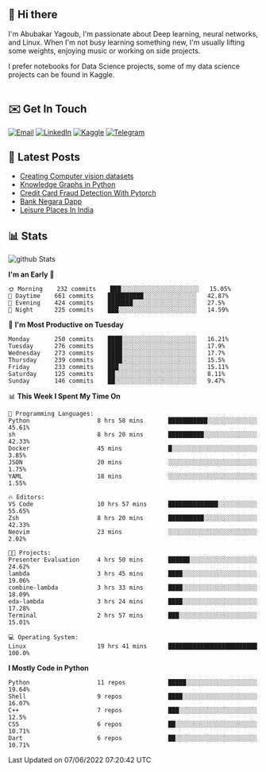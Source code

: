 ## 👋 Hi there

I'm Abubakar Yagoub, I'm passionate about Deep learning, neural networks, and
Linux. When I'm not busy learning something new, I'm usually lifting some
weights, enjoying music or working on side projects.

I prefer notebooks for Data Science projects, some of my data science projects
can be found in Kaggle. <br> <br>

## ✉️ Get In Touch

[![Email](https://img.shields.io/badge/Email-f1f1f1?style=for-the-badge&logo=gmail&logoColor=0f111a)](mailto:hi@blacksuan19.dev)
[![LinkedIn](https://img.shields.io/badge/LinkedIn-0077B5?style=for-the-badge&logo=linkedin&logoColor=white)](https://www.linkedin.com/in/blacksuan19/)
[![Kaggle](https://img.shields.io/badge/Kaggle-5acfff?style=for-the-badge&logo=kaggle&logoColor=white)](http://kaggle.com/abubakaryagob/)
[![Telegram](https://img.shields.io/badge/Telegram-2CA5E0?style=for-the-badge&logo=telegram&logoColor=white)](https://t.me/blacksuan19)

## 📩 Latest Posts

<!-- BLOG-POST-LIST:START -->
- [Creating Computer vision datasets](http://blacksuan19.dev/blog/creating-datasets/)
- [Knowledge Graphs in Python](http://blacksuan19.dev/projects/Knowledge_Graphs/)
- [Credit Card Fraud Detection With Pytorch](http://blacksuan19.dev/projects/credit-card-fraud-detection-with-pytorch/)
- [Bank Negara Dapp](http://blacksuan19.dev/projects/bank-negara/)
- [Leisure Places In India](http://blacksuan19.dev/projects/leisure-places-in-india/)
<!-- BLOG-POST-LIST:END -->

## 📊 Stats

![github Stats](https://github-readme-stats.vercel.app/api?username=blacksuan19&theme=github_dark&show_icons=true&count_private=true&custom_title=Github%20Stats&hide_border=true)

<!--START_SECTION:waka-->
**I'm an Early 🐤** 

```text
🌞 Morning    232 commits    ███░░░░░░░░░░░░░░░░░░░░░░   15.05% 
🌆 Daytime    661 commits    ██████████░░░░░░░░░░░░░░░   42.87% 
🌃 Evening    424 commits    ███████░░░░░░░░░░░░░░░░░░   27.5% 
🌙 Night      225 commits    ███░░░░░░░░░░░░░░░░░░░░░░   14.59%

```
📅 **I'm Most Productive on Tuesday** 

```text
Monday       250 commits    ████░░░░░░░░░░░░░░░░░░░░░   16.21% 
Tuesday      276 commits    ████░░░░░░░░░░░░░░░░░░░░░   17.9% 
Wednesday    273 commits    ████░░░░░░░░░░░░░░░░░░░░░   17.7% 
Thursday     239 commits    ████░░░░░░░░░░░░░░░░░░░░░   15.5% 
Friday       233 commits    ███░░░░░░░░░░░░░░░░░░░░░░   15.11% 
Saturday     125 commits    ██░░░░░░░░░░░░░░░░░░░░░░░   8.11% 
Sunday       146 commits    ██░░░░░░░░░░░░░░░░░░░░░░░   9.47%

```


📊 **This Week I Spent My Time On** 

```text
💬 Programming Languages: 
Python                   8 hrs 58 mins       ███████████░░░░░░░░░░░░░░   45.61% 
sh                       8 hrs 20 mins       ██████████░░░░░░░░░░░░░░░   42.33% 
Docker                   45 mins             █░░░░░░░░░░░░░░░░░░░░░░░░   3.85% 
JSON                     20 mins             ░░░░░░░░░░░░░░░░░░░░░░░░░   1.75% 
YAML                     18 mins             ░░░░░░░░░░░░░░░░░░░░░░░░░   1.55%

🔥 Editors: 
VS Code                  10 hrs 57 mins      ██████████████░░░░░░░░░░░   55.65% 
Zsh                      8 hrs 20 mins       ██████████░░░░░░░░░░░░░░░   42.33% 
Neovim                   23 mins             ░░░░░░░░░░░░░░░░░░░░░░░░░   2.02%

🐱‍💻 Projects: 
Presenter Evaluation     4 hrs 50 mins       ██████░░░░░░░░░░░░░░░░░░░   24.62% 
lambda                   3 hrs 45 mins       ████░░░░░░░░░░░░░░░░░░░░░   19.06% 
combine-lambda           3 hrs 33 mins       ████░░░░░░░░░░░░░░░░░░░░░   18.09% 
eda-lambda               3 hrs 24 mins       ████░░░░░░░░░░░░░░░░░░░░░   17.28% 
Terminal                 2 hrs 57 mins       ███░░░░░░░░░░░░░░░░░░░░░░   15.01%

💻 Operating System: 
Linux                    19 hrs 41 mins      █████████████████████████   100.0%

```

**I Mostly Code in Python** 

```text
Python                   11 repos            █████░░░░░░░░░░░░░░░░░░░░   19.64% 
Shell                    9 repos             ████░░░░░░░░░░░░░░░░░░░░░   16.07% 
C++                      7 repos             ███░░░░░░░░░░░░░░░░░░░░░░   12.5% 
CSS                      6 repos             ██░░░░░░░░░░░░░░░░░░░░░░░   10.71% 
Dart                     6 repos             ██░░░░░░░░░░░░░░░░░░░░░░░   10.71%

```



 Last Updated on 07/06/2022 07:20:42 UTC
<!--END_SECTION:waka-->
